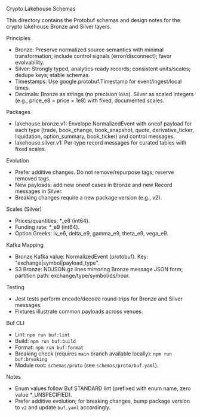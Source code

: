 Crypto Lakehouse Schemas

This directory contains the Protobuf schemas and design notes for the crypto lakehouse Bronze and Silver layers.

Principles

- Bronze: Preserve normalized source semantics with minimal transformation; include control signals (error/disconnect); favor evolvability.
- Silver: Strongly typed, analytics‑ready records; consistent units/scales; dedupe keys; stable schemas.
- Timestamps: Use google.protobuf.Timestamp for event/ingest/local times.
- Decimals: Bronze as strings (no precision loss). Silver as scaled integers (e.g., price_e8 = price × 1e8) with fixed, documented scales.

Packages

- lakehouse.bronze.v1: Envelope NormalizedEvent with oneof payload for each type (trade, book_change, book_snapshot, quote, derivative_ticker, liquidation, option_summary, book_ticker) and control messages.
- lakehouse.silver.v1: Per‑type record messages for curated tables with fixed scales.

Evolution

- Prefer additive changes. Do not remove/repurpose tags; reserve removed tags.
- New payloads: add new oneof cases in Bronze and new Record messages in Silver.
- Breaking changes require a new package version (e.g., v2).

Scales (Silver)

- Prices/quantities: \*\_e8 (int64).
- Funding rate: \*\_e9 (int64).
- Option Greeks: iv_e6, delta_e9, gamma_e9, theta_e9, vega_e9.

Kafka Mapping

- Bronze Kafka value: NormalizedEvent (protobuf). Key: "exchange|symbol|payload_type".
- S3 Bronze: NDJSON.gz lines mirroring Bronze message JSON form; partition path: exchange/type/symbol/ds/hour.

Testing

- Jest tests perform encode/decode round‑trips for Bronze and Silver messages.
- Fixtures illustrate common payloads across venues.

Buf CLI

- Lint: `npm run buf:lint`
- Build: `npm run buf:build`
- Format: `npm run buf:format`
- Breaking check (requires `main` branch available locally): `npm run buf:breaking`
- Module root: `schemas/proto` (see `schemas/proto/buf.yaml`).

Notes

- Enum values follow Buf STANDARD lint (prefixed with enum name, zero value \*\_UNSPECIFIED).
- Prefer additive evolution; for breaking changes, bump package version to `v2` and update `buf.yaml` accordingly.
